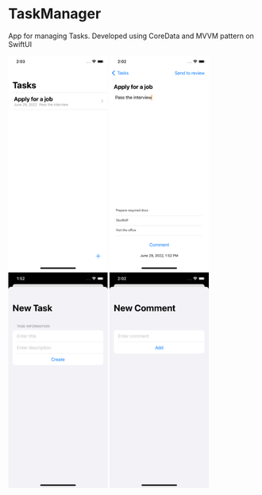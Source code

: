 # TaskManager
App for managing Tasks. Developed using CoreData and MVVM pattern on SwiftUI 
<p float="left">
<img src="/mainview.png" width="200" />
<img src="/taskdetails.png" width="200" />
<img src="/newtask.png" width="200" />
<img src="/addcomment.png" width="200" />
</p>
